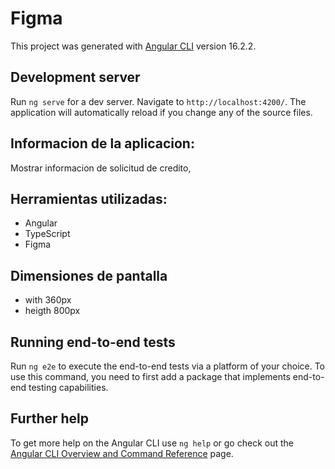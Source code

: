 # Figma

This project was generated with [Angular CLI](https://github.com/angular/angular-cli) version 16.2.2.

## Development server

Run `ng serve` for a dev server. Navigate to `http://localhost:4200/`. The application will automatically reload if you change any of the source files.

## Informacion de la aplicacion: 

Mostrar informacion de solicitud de credito,

## Herramientas utilizadas: 

- Angular
- TypeScript
- Figma
  
## Dimensiones de pantalla

- with 360px 
- heigth 800px
  
## Running end-to-end tests

Run `ng e2e` to execute the end-to-end tests via a platform of your choice. To use this command, you need to first add a package that implements end-to-end testing capabilities.

## Further help

To get more help on the Angular CLI use `ng help` or go check out the [Angular CLI Overview and Command Reference](https://angular.io/cli) page.

